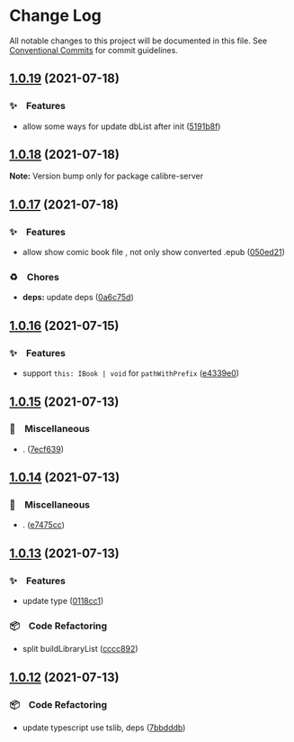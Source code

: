 # Change Log

All notable changes to this project will be documented in this file.
See [Conventional Commits](https://conventionalcommits.org) for commit guidelines.

## [1.0.19](https://github.com/bluelovers/ws-calibre/compare/calibre-server@1.0.18...calibre-server@1.0.19) (2021-07-18)


### ✨　Features

* allow some ways for update dbList after init ([5191b8f](https://github.com/bluelovers/ws-calibre/commit/5191b8f185ea8b80fdf94d642f93026e24f7c5ba))





## [1.0.18](https://github.com/bluelovers/ws-calibre/compare/calibre-server@1.0.17...calibre-server@1.0.18) (2021-07-18)

**Note:** Version bump only for package calibre-server





## [1.0.17](https://github.com/bluelovers/ws-calibre/compare/calibre-server@1.0.16...calibre-server@1.0.17) (2021-07-18)


### ✨　Features

* allow show comic book file , not only show converted .epub ([050ed21](https://github.com/bluelovers/ws-calibre/commit/050ed215bd0af07507e441084d560500f767a0dd))


### ♻️　Chores

* **deps:** update deps ([0a6c75d](https://github.com/bluelovers/ws-calibre/commit/0a6c75ddc62ebde8e40c1b67ad722714b4edb66d))





## [1.0.16](https://github.com/bluelovers/ws-calibre/compare/calibre-server@1.0.15...calibre-server@1.0.16) (2021-07-15)


### ✨　Features

* support `this: IBook | void` for `pathWithPrefix` ([e4339e0](https://github.com/bluelovers/ws-calibre/commit/e4339e009aacd12e5712970565df3afe14b2e61c))





## [1.0.15](https://github.com/bluelovers/ws-calibre/compare/calibre-server@1.0.14...calibre-server@1.0.15) (2021-07-13)


### 🔖　Miscellaneous

* . ([7ecf639](https://github.com/bluelovers/ws-calibre/commit/7ecf63990761661903a7c594589822736861a6ad))





## [1.0.14](https://github.com/bluelovers/ws-calibre/compare/calibre-server@1.0.13...calibre-server@1.0.14) (2021-07-13)


### 🔖　Miscellaneous

* . ([e7475cc](https://github.com/bluelovers/ws-calibre/commit/e7475cc703e66c66b85477bd218b30bc66d433bf))





## [1.0.13](https://github.com/bluelovers/ws-calibre/compare/calibre-server@1.0.12...calibre-server@1.0.13) (2021-07-13)


### ✨　Features

* update type ([0118cc1](https://github.com/bluelovers/ws-calibre/commit/0118cc135d1d0b24121b05b8f778d8d3806fa019))


### 📦　Code Refactoring

* split buildLibraryList ([cccc892](https://github.com/bluelovers/ws-calibre/commit/cccc8920aabb788fd9dfcb22f159b2df8bc970e6))





## [1.0.12](https://github.com/bluelovers/ws-calibre/compare/calibre-server@1.0.11...calibre-server@1.0.12) (2021-07-13)


### 📦　Code Refactoring

* update typescript use tslib, deps ([7bbdddb](https://github.com/bluelovers/ws-calibre/commit/7bbdddb328dc451455c9620133c6169df88bf288))
